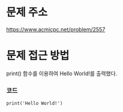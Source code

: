 문제 주소
=====================
<https://www.acmicpc.net/problem/2557>

문제 접근 방법
=====================
print() 함수를 이용하여 Hello World!를 출력했다.

### 코드

```
print('Hello World!')
```
